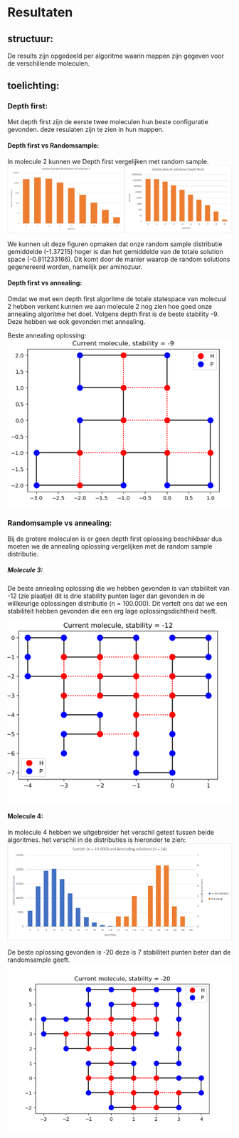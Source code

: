 # Resultaten

## structuur:

De results zijn opgedeeld per algoritme waarin mappen zijn gegeven voor de verschillende moleculen.

## toelichting:

### Depth first:
Met depth first zijn de eerste twee moleculen hun beste configuratie gevonden. deze resulaten zijn te zien in hun mappen.

#### Depth first vs Randomsample:
In molecule 2 kunnen we Depth first vergelijken met random sample.
![Depth vs Random pic](randomvsdepth.png)

We kunnen uit deze figuren opmaken dat onze random sample distributie gemiddelde (-1.37215) hoger is dan het gemiddelde van de totale solution space (-0.811233166). Dit komt door de manier waarop de random solutions gegenereerd worden, namelijk per aminozuur.

#### Depth first vs annealing:
Omdat we met een depth first algoritme de totale statespace van molecuul 2 hebben verkent kunnen we aan molecule 2 nog zien hoe goed onze annealing algoritme het doet. Volgens depth first is de beste stability -9. Deze hebben we ook gevonden met annealing.

Beste annealing oplossing:
![anealing best molecule 2](Anneal\Molecule_2\pics\best.png)

### Randomsample vs annealing:
Bij de grotere moleculen is er geen depth first oplossing beschikbaar dus moeten we de annealing oplossing vergelijken met de random sample distributie.

##### Molecule 3:
De beste annealing oplossing die we hebben gevonden is van stabiliteit van -12 (zie plaatje) dit is drie stability punten lager dan gevonden in de willkeurige oplossingen distributie (n = 100.000). Dit vertelt ons dat we een stabiliteit hebben gevonden die een erg lage oplossingsdichtheid heeft.


![anealing best molecule 2](https://github.com/koenkoen1/OriBunshi/blob/master/results/Anneal/Molecule_3/pictures/best.png?raw=true)

#### Molecule 4:
In molecule 4 hebben we uitgebreider het verschil getest tussen beide algoritmes. het verschil in de distributies is hieronder te zien:
![anealing vs sample](annealandsample.png)



De beste oplossing gevonden is -20 deze is 7 stabiliteit punten beter dan de randomsample geeft.
![annealing best](https://github.com/koenkoen1/OriBunshi/blob/master/results/Anneal/Molecule_4/pictures/best.png?raw=true)
